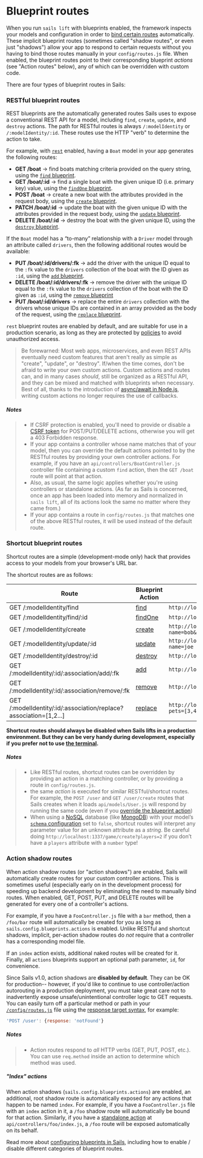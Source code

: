 # Blueprint routes

When you run `sails lift` with blueprints enabled, the framework inspects your models and configuration in order to [bind certain routes](https://sailsjs.com/documentation/concepts/Routes) automatically. These implicit blueprint routes (sometimes called "shadow routes", or even just "shadows") allow your app to respond to certain requests without you having to bind those routes manually in your `config/routes.js` file.  When enabled, the blueprint routes point to their corresponding blueprint *actions* (see "Action routes" below), any of which can be overridden with custom code.

There are four types of blueprint routes in Sails:

### RESTful blueprint routes
REST blueprints are the automatically generated routes Sails uses to expose a conventional REST API for a model, including `find`, `create`, `update`, and `destroy` actions. The path for RESTful routes is always `/:modelIdentity` or `/:modelIdentity/:id`.  These routes use the HTTP "verb" to determine the action to take.

For example, with [`rest`](https://sailsjs.com/documentation/reference/configuration/sails-config-blueprints#?routerelated-settings) enabled, having a `Boat` model in your app generates the following routes:

+ **GET /boat** -> find boats matching criteria provided on the query string, using the [`find` blueprint](https://sailsjs.com/documentation/reference/blueprint-api/find-where).
+ **GET /boat/:id** -> find a single boat with the given unique ID (i.e. primary key) value, using the [`findOne` blueprint](https://sailsjs.com/documentation/reference/blueprint-api/find-one).
+ **POST /boat** -> create a new boat with the attributes provided in the request body, using the [`create` blueprint](https://sailsjs.com/documentation/reference/blueprint-api/create).
+ **PATCH /boat/:id** -> update the boat with the given unique ID with the attributes provided in the request body, using the [`update` blueprint](https://sailsjs.com/documentation/reference/blueprint-api/update).
+ **DELETE /boat/:id** -> destroy the boat with the given unique ID, using the [`destroy` blueprint](https://sailsjs.com/documentation/reference/blueprint-api/destroy).

If the `Boat` model has a &ldquo;to-many&rdquo; relationship with a `Driver` model through an attribute called `drivers`, then the following additional routes would be available:

+ **PUT /boat/:id/drivers/:fk** -> add the driver with the unique ID equal to the `:fk` value to the `drivers` collection of the boat with the ID given as `:id`, using the [`add` blueprint](https://sailsjs.com/documentation/reference/blueprint-api/add-to).
+ **DELETE /boat/:id/drivers/:fk** -> remove the driver with the unique ID equal to the `:fk` value to the `drivers` collection of the boat with the ID given as `:id`, using the [`remove` blueprint](https://sailsjs.com/documentation/reference/blueprint-api/remove-from)
+ **PUT /boat/:id/drivers** -> replace the entire `drivers` collection with the drivers whose unique IDs are contained in an array provided as the body of the request, using the [`replace` blueprint](https://sailsjs.com/documentation/reference/blueprint-api/replace).

`rest` blueprint routes are enabled by default, and are suitable for use in a production scenario, as long as they are protected by [policies](https://sailsjs.com/documentation/concepts/Policies) to avoid unauthorized access.

> Be forewarned: Most web apps, microservices, and even REST APIs eventually need custom features that aren't really as simple as "create", "update", or "destroy".  If/when the time comes, don't be afraid to write your own custom actions.  Custom actions and routes can, and in many cases _should_, still be organized as a RESTful API, and they can be mixed and matched with blueprints when necessary.  Best of all, thanks to the introduction of [async/await in Node.js](https://gist.github.com/mikermcneil/c1028d000cc0cc8bce995a2a82b29245), writing custom actions no longer requires the use of callbacks.

<!--
If we keep this, we should find a way to word it better:
In fact, unless you're already familiar with how to customize blueprints in Sails, it's usually a good idea to lean towards using custom actions any time you find yourself unsure whether to continue with REST blueprints or switch to a custom action for a particular feature, it's usually a good idea to lean towards custom actions.
-->

##### Notes

> + If CSRF protection is enabled, you'll need to provide or disable a [CSRF token](https://sailsjs.com/documentation/concepts/security/csrf) for POST/PUT/DELETE actions, otherwise you will get a 403 Forbidden response.
> + If your app contains a controller whose name matches that of your model, then you can override the default actions pointed to by the RESTful routes by providing your own controller actions.  For example, if you have an `api/controllers/BoatController.js` controller file containing a custom `find` action, then the `GET /boat` route will point at that action.
> + Also, as usual, the same logic applies whether you're using controllers or standalone actions.  (As far as Sails is concerned, once an app has been loaded into memory and normalized in `sails lift`, all of its actions look the same no matter where they came from.)
> + If your app contains a route in `config/routes.js` that matches one of the above RESTful routes, it will be used instead of the default route.

### Shortcut blueprint routes
Shortcut routes are a simple (development-mode only) hack that provides access to your models from your browser's URL bar.

The shortcut routes are as follows:

| Route | Blueprint Action | Example URL |
| ----- | ----------------------- | ------- |
| GET /:modelIdentity/find | [find](https://sailsjs.com/documentation/reference/blueprint-api/find-where) | `http://localhost:1337/user/find?name=bob`
| GET /:modelIdentity/find/:id | [findOne](https://sailsjs.com/documentation/reference/blueprint-api/find-one) | `http://localhost:1337/user/find/123`
| GET /:modelIdentity/create | [create](https://sailsjs.com/documentation/reference/blueprint-api/create) | `http://localhost:1337/user/create?name=bob&age=18`
| GET /:modelIdentity/update/:id | [update](https://sailsjs.com/documentation/reference/blueprint-api/update) | `http://localhost:1337/user/update/123?name=joe`
| GET /:modelIdentity/destroy/:id | [destroy](https://sailsjs.com/documentation/reference/blueprint-api/destroy) | `http://localhost:1337/user/destroy/123`
| GET /:modelIdentity/:id/:association/add/:fk | [add](https://sailsjs.com/documentation/reference/blueprint-api/add-to) | `http://localhost:1337/user/123/pets/add/3`
| GET /:modelIdentity/:id/:association/remove/:fk | [remove](https://sailsjs.com/documentation/reference/blueprint-api/remove-from) | `http://localhost:1337/user/123/pets/remove/3`
| GET /:modelIdentity/:id/:association/replace?association=[1,2...] | [replace](https://sailsjs.com/documentation/reference/blueprint-api/replace) | `http://localhost:1337/user/123/pets/replace?pets=[3,4]`

**Shortcut routes should always be disabled when Sails lifts in a production environment.  But they can be very handy during development, especially if you prefer not to use [the terminal](https://sailsjs.com/documentation/reference/command-line-interface/sails-console).**

##### Notes

> + Like RESTful routes, shortcut routes can be overridden by providing an action in a matching controller, or by providing a route in `config/routes.js`.
> + the same _action_ is executed for similar RESTful/shortcut routes.  For example, the `POST /user` and `GET /user/create` routes that Sails creates when it loads `api/models/User.js` will respond by running the same code (even if you [override the blueprint action](https://sailsjs.com/documentation/reference/blueprint-api#?overriding-blueprints))
> + When using a <a href="https://en.wikipedia.org/wiki/NoSQL" target="_blank">NoSQL</a> database (like <a href="https://docs.mongodb.com/" target="_blank">MongoDB</a>) with your model&rsquo;s [`schema` configuration](https://sailsjs.com/documentation/concepts/models-and-orm/model-settings#?schema) set to `false`, shortcut routes will interpret any parameter value for an unknown attribute as a _string_.  Be careful doing `http://localhost:1337/game/create?players=2` if you don&rsquo;t have a `players` attribute with a `number` type!

### Action shadow routes

When action shadow routes (or "action shadows") are enabled, Sails will automatically create routes for your custom controller actions.  This is sometimes useful (especially early on in the development process) for speeding up backend development by eliminating the need to manually bind routes.  When enabled, GET, POST, PUT, and DELETE routes will be generated for every one of a controller's actions.

For example, if you have a `FooController.js` file with a `bar` method, then a `/foo/bar` route will automatically be created for you as long as `sails.config.blueprints.actions` is enabled.  Unlike RESTful and shortcut shadows, implicit, per-action shadow routes do *not* require that a controller has a corresponding model file.

If an `index` action exists, additional naked routes will be created for it. Finally, all `actions` blueprints support an optional path parameter, `id`, for convenience.

Since Sails v1.0, action shadows are **disabled by default**. They can be OK for production-- however, if you'd like to continue to use controller/action autorouting in a production deployment, you must take great care not to inadvertently expose unsafe/unintentional controller logic to GET requests. You can easily turn off a particular method or path in your [`/config/routes.js`](https://sailsjs.com/documentation/anatomy/my-app/config/routes-js) file using the [response target syntax](https://sailsjs.com/documentation/concepts/routes/custom-routes#?response-target-syntax), for example:

```javascript
'POST /user': {response: 'notFound'}
```

##### Notes
> + Action routes respond to _all_ HTTP verbs (GET, PUT, POST, etc.).  You can use `req.method` inside an action to determine which method was used.

##### "Index" actions

When action shadows (`sails.config.blueprints.actions`) are enabled, an additional, root shadow route is automatically exposed for any actions that happen to be named `index`.  For example, if you have a `FooController.js` file with an `index` action in it, a `/foo` shadow route will automatically be bound for that action.  Similarly, if you have a [standalone action](https://sailsjs.com/documentation/concepts/actions-and-controllers#?standalone-actions) at `api/controllers/foo/index.js`, a `/foo` route will be exposed automatically on its behalf.

<!--
TODO: check on this (it's unclear what point it was trying to get across):

> Note:  Action shadows come with a special exception for top-level standalone actions.  For example, if you have a standalone action at `api/controllers/index.js`, it will be bound to a `/` shadow route automatically.

-->

Read more about [configuring blueprints in Sails](https://sailsjs.com/documentation/reference/configuration/sails-config-blueprints), including how to enable / disable different categories of blueprint routes.


<docmeta name="displayName" value="Blueprint routes">
